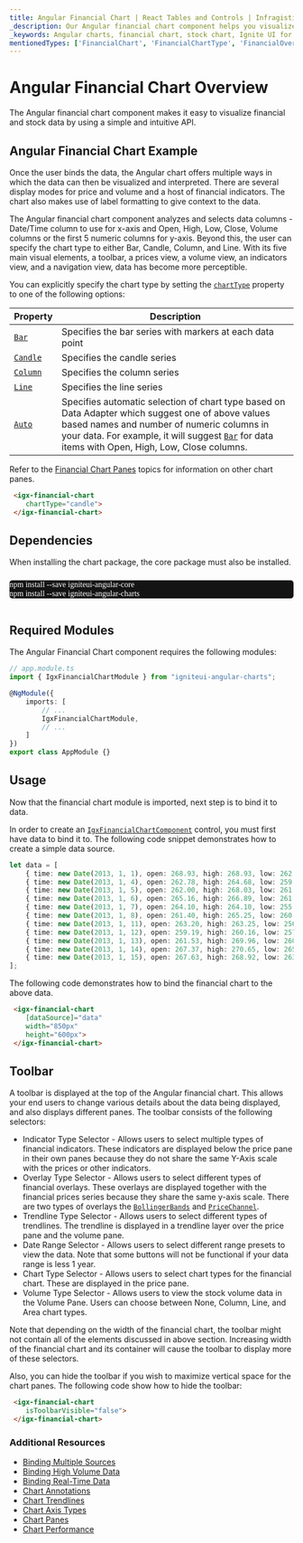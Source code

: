 ```yaml
---
title: Angular Financial Chart | React Tables and Controls | Infragistics
_description: Our Angular financial chart component helps you visualize financial data using a simple API. Create fast, editable financial graphs with $PlatformName$!
_keywords: Angular charts, financial chart, stock chart, Ignite UI for Angular, Infragistics
mentionedTypes: ['FinancialChart', 'FinancialChartType', 'FinancialOverlayType']
---
```


# Angular Financial Chart Overview

The Angular financial chart component makes it easy to visualize financial and stock data by using a simple and intuitive API.

## Angular Financial Chart Example

<code-view style="height: 500px"
           data-demos-base-url="{environment:dvDemosBaseUrl}"
           iframe-src="{environment:dvDemosBaseUrl}/charts/financial-chart-overview"
           alt="Angular Financial Chart Example"
           github-src="charts/financial-chart/overview">
</code-view>

<div class="divider--half"></div>

Once the user binds the data, the Angular chart offers multiple ways in which the data can then be visualized and interpreted. There are several display modes for price and volume and a host of financial indicators. The chart also makes use of label formatting to give context to the data.

The Angular financial chart component analyzes and selects data columns - Date/Time column to use for x-axis and Open, High, Low, Close, Volume columns or the first 5 numeric columns for y-axis. Beyond this, the user can specify the chart type to either Bar, Candle, Column, and Line. With its five main visual elements, a toolbar, a prices view, a volume view, an indicators view, and a navigation view, data has become more perceptible.

You can explicitly specify the chart type by setting the [`chartType`]({environment:dvApiBaseUrl}/products/ignite-ui-angular/api/docs/typescript/latest/classes/igxfinancialchartcomponent.html#charttype) property to one of the following options:

| Property                                                                                                                          | Description                                                                                                                                                                                                                                                                                                                                                              |
| --------------------------------------------------------------------------------------------------------------------------------- | ------------------------------------------------------------------------------------------------------------------------------------------------------------------------------------------------------------------------------------------------------------------------------------------------------------------------------------------------------------------------ |
| [`Bar`]({environment:dvApiBaseUrl}/products/ignite-ui-angular/api/docs/typescript/latest/enums/financialcharttype.html#bar)       | Specifies the bar series with markers at each data point                                                                                                                                                                                                                                                                                                                 |
| [`Candle`]({environment:dvApiBaseUrl}/products/ignite-ui-angular/api/docs/typescript/latest/enums/financialcharttype.html#candle) | Specifies the candle series                                                                                                                                                                                                                                                                                                                                              |
| [`Column`]({environment:dvApiBaseUrl}/products/ignite-ui-angular/api/docs/typescript/latest/enums/financialcharttype.html#column) | Specifies the column series                                                                                                                                                                                                                                                                                                                                              |
| [`Line`]({environment:dvApiBaseUrl}/products/ignite-ui-angular/api/docs/typescript/latest/enums/financialcharttype.html#line)     | Specifies the line series                                                                                                                                                                                                                                                                                                                                                |
| [`Auto`]({environment:dvApiBaseUrl}/products/ignite-ui-angular/api/docs/typescript/latest/enums/financialcharttype.html#auto)     | Specifies automatic selection of chart type based on Data Adapter which suggest one of above values based names and number of numeric columns in your data. For example, it will suggest [`Bar`]({environment:dvApiBaseUrl}/products/ignite-ui-angular/api/docs/typescript/latest/enums/financialcharttype.html#bar) for data items with Open, High, Low, Close columns. |

Refer to the [Financial Chart Panes](financial-chart-panes.md) topics for  information on other chart panes.

```html
 <igx-financial-chart
    chartType="candle">
 </igx-financial-chart>
```

<!-- Angular, React, WebComponents -->

## Dependencies

When installing the chart package, the core package must also be installed.

<pre style="background:#141414;color:white;display:inline-block;padding:16x;margin-top:10px;font-family:'Consolas';border-radius:5px;width:100%">
npm install --save igniteui-angular-core
npm install --save igniteui-angular-charts
</pre>

<!-- end: Angular, React, WebComponents -->

## Required Modules

The Angular Financial Chart component requires the following modules:

```ts
// app.module.ts
import { IgxFinancialChartModule } from "igniteui-angular-charts";

@NgModule({
    imports: [
        // ...
        IgxFinancialChartModule,
        // ...
    ]
})
export class AppModule {}
```

<div class="divider--half"></div>

## Usage

Now that the financial chart module is imported, next step is to bind it to data.

In order to create an [`IgxFinancialChartComponent`]({environment:dvApiBaseUrl}/products/ignite-ui-angular/api/docs/typescript/latest/classes/igxfinancialchartcomponent.html) control, you must first have data to bind it to. The following code snippet demonstrates how to create a simple data source.

```ts
let data = [
	{ time: new Date(2013, 1, 1), open: 268.93, high: 268.93, low: 262.80, close: 265.00, volume: 6118146 },
	{ time: new Date(2013, 1, 4), open: 262.78, high: 264.68, low: 259.07, close: 259.98, volume: 3723793 },
	{ time: new Date(2013, 1, 5), open: 262.00, high: 268.03, low: 261.46, close: 266.89, volume: 4013780 },
	{ time: new Date(2013, 1, 6), open: 265.16, high: 266.89, low: 261.11, close: 262.22, volume: 2772204 },
	{ time: new Date(2013, 1, 7), open: 264.10, high: 264.10, low: 255.11, close: 260.23, volume: 3977065 },
	{ time: new Date(2013, 1, 8), open: 261.40, high: 265.25, low: 260.56, close: 261.95, volume: 3879628 },
	{ time: new Date(2013, 1, 11), open: 263.20, high: 263.25, low: 256.60, close: 257.21, volume: 3407457 },
	{ time: new Date(2013, 1, 12), open: 259.19, high: 260.16, low: 257.00, close: 258.70, volume: 2944730 },
	{ time: new Date(2013, 1, 13), open: 261.53, high: 269.96, low: 260.30, close: 269.47, volume: 5295786 },
	{ time: new Date(2013, 1, 14), open: 267.37, high: 270.65, low: 265.40, close: 269.24, volume: 3464080 },
	{ time: new Date(2013, 1, 15), open: 267.63, high: 268.92, low: 263.11, close: 265.09, volume: 3981233 }
];
```

The following code demonstrates how to bind the financial chart to the above data.

```html
 <igx-financial-chart
    [dataSource]="data"
    width="850px"
    height="600px">
 </igx-financial-chart>
```

## Toolbar

A toolbar is displayed at the top of the Angular financial chart. This allows your end users to change various details about the data being displayed, and also displays different panes. The toolbar consists of the following selectors:

-   Indicator Type Selector - Allows users to select multiple types of financial indicators. These indicators are displayed below the price pane in their own panes because they do not share the same Y-Axis scale with the prices or other indicators.
-   Overlay Type Selector - Allows users to select different types of financial overlays. These overlays are displayed together with the financial prices series because they share the same y-axis scale. There are two types of overlays the [`BollingerBands`]({environment:dvApiBaseUrl}/products/ignite-ui-angular/api/docs/typescript/latest/enums/financialoverlaytype.html#bollingerbands) and [`PriceChannel`]({environment:dvApiBaseUrl}/products/ignite-ui-angular/api/docs/typescript/latest/enums/financialoverlaytype.html#pricechannel).
-   Trendline Type Selector - Allows users to select different types of trendlines. The trendline is displayed in a trendline layer over the price pane and the volume pane.
-   Date Range Selector - Allows users to select different range presets to view the data. Note that some buttons will not be functional if your data range is less 1 year.
-   Chart Type Selector - Allows users to select chart types for the financial chart. These are displayed in the price pane.
-   Volume Type Selector -  Allows users to view the stock volume data in the Volume Pane. Users can choose between None, Column, Line, and Area chart types.

Note that depending on the width of the financial chart, the toolbar might not contain all of the elements discussed in above section. Increasing width of the financial chart and its container will cause the toolbar to display more of these selectors.

Also, you can hide the toolbar if you wish to maximize vertical space for the chart panes. The following code show how to hide the toolbar:

```html
 <igx-financial-chart
    isToolbarVisible="false">
 </igx-financial-chart>
```

### Additional Resources

-   [Binding Multiple Sources](financial-chart-multiple-data.md)
-   [Binding High Volume Data](financial-chart-high-volume.md)
-   [Binding Real-Time Data](financial-chart-high-frequency.md)
-   [Chart Annotations](financial-chart-annotations.md)
-   [Chart Trendlines](financial-chart-trendlines.md)
-   [Chart Axis Types](financial-chart-axis-types.md)
-   [Chart Panes](financial-chart-panes.md)
-   [Chart Performance](financial-chart-performance.md)
    <!-- - [Custom Indicators](financial-chart-custom-indicators.md) -->
    <!-- - [Tooltip Templates](financial-chart-tooltip-template.md) -->
    <!-- - [Tooltip Types](financial-chart-tooltip-types.md) -->
